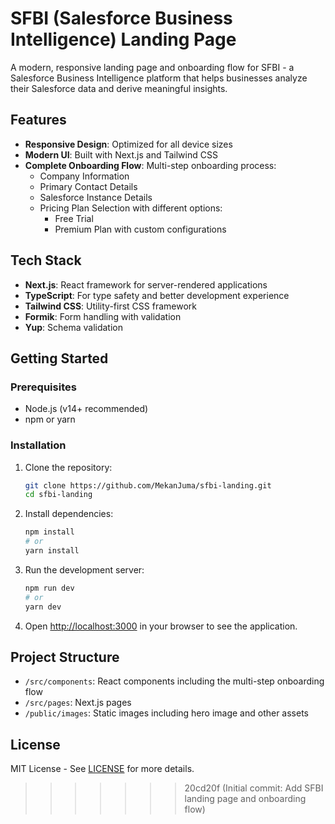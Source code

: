 # SFBI (Salesforce Business Intelligence) Landing Page

A modern, responsive landing page and onboarding flow for SFBI - a Salesforce Business Intelligence platform that helps businesses analyze their Salesforce data and derive meaningful insights.

## Features

- **Responsive Design**: Optimized for all device sizes
- **Modern UI**: Built with Next.js and Tailwind CSS
- **Complete Onboarding Flow**: Multi-step onboarding process:
  - Company Information
  - Primary Contact Details
  - Salesforce Instance Details
  - Pricing Plan Selection with different options:
    - Free Trial
    - Premium Plan with custom configurations

## Tech Stack

- **Next.js**: React framework for server-rendered applications
- **TypeScript**: For type safety and better development experience
- **Tailwind CSS**: Utility-first CSS framework
- **Formik**: Form handling with validation
- **Yup**: Schema validation

## Getting Started

### Prerequisites

- Node.js (v14+ recommended)
- npm or yarn

### Installation

1. Clone the repository:
   ```bash
   git clone https://github.com/MekanJuma/sfbi-landing.git
   cd sfbi-landing
   ```

2. Install dependencies:
   ```bash
   npm install
   # or
   yarn install
   ```

3. Run the development server:
   ```bash
   npm run dev
   # or
   yarn dev
   ```

4. Open [http://localhost:3000](http://localhost:3000) in your browser to see the application.

## Project Structure

- `/src/components`: React components including the multi-step onboarding flow
- `/src/pages`: Next.js pages
- `/public/images`: Static images including hero image and other assets

## License

MIT License - See [LICENSE](LICENSE) for more details. 
>>>>>>> 20cd20f (Initial commit: Add SFBI landing page and onboarding flow)
